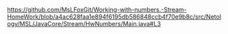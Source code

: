 https://github.com/MsLFoxGit/Working-with-numbers.-Stream-HomeWork/blob/a4ac628faa1e894f6195db586848ccb4f70e9b8c/src/Netology/MSL/JavaCore/Stream/HwNumbers/Main.java#L3
